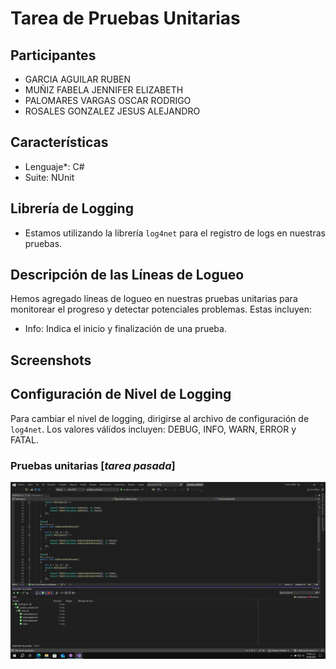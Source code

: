 # Tarea de Pruebas Unitarias
## Participantes
  - GARCIA AGUILAR RUBEN
  - MUÑIZ FABELA JENNIFER ELIZABETH
  - PALOMARES VARGAS OSCAR RODRIGO
  - ROSALES GONZALEZ JESUS ALEJANDRO
## Características
* Lenguaje*: C#
* Suite: NUnit

## Librería de Logging
- Estamos utilizando la librería `log4net` para el registro de logs en nuestras pruebas.

## Descripción de las Líneas de Logueo
Hemos agregado líneas de logueo en nuestras pruebas unitarias para monitorear el progreso y detectar potenciales problemas. Estas incluyen:
- Info: Indica el inicio y finalización de una prueba.

## Screenshots


## Configuración de Nivel de Logging
Para cambiar el nivel de logging, dirigirse al archivo de configuración de `log4net`. Los valores válidos incluyen: DEBUG, INFO, WARN, ERROR y FATAL.


### Pruebas unitarias [_tarea pasada_]
![Pruebas unitarias](https://github.com/ja-rg/colaboracion-branch/blob/cab9cad29e5826c6e46668fe3d3b253da2043851/Captura_pruebas_unitarias.png?raw=true)
